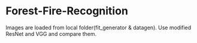 # Forest-Fire-Recognition

Images are loaded from local folder(fit_generator & datagen).
Use modified ResNet and VGG and compare them.
